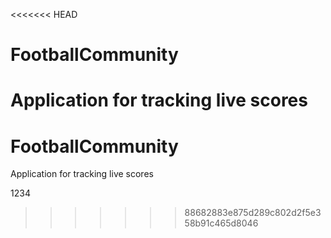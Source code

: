 <<<<<<< HEAD
# FootballCommunity

Application for tracking live scores 
=======
# FootballCommunity

Application for tracking live scores

1234
>>>>>>> 88682883e875d289c802d2f5e358b91c465d8046
